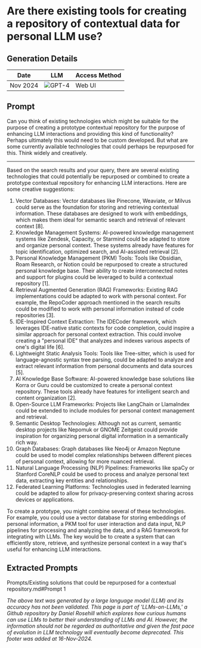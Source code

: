 # Are there existing tools for creating a repository of contextual data for personal LLM use?

## Generation Details

| Date       | LLM        | Access Method |
|------------|------------|---------------|
| Nov 2024 | ![GPT-4](https://img.shields.io/badge/GPT--4-412991?style=for-the-badge&logo=openai&logoColor=white) |  Web UI |

## Prompt

Can you think of existing technologies which might be suitable for the purpose of creating a prototype contextual repository for the purpose of enhancing LLM interactions and providing this kind of functionality? Perhaps ultimately this would need to be custom developed. But what are some currently available technologies that could perhaps be repurposed for this. Think widely and creatively.

---
 

Based on the search results and your query, there are several existing technologies that could potentially be repurposed or combined to create a prototype contextual repository for enhancing LLM interactions. Here are some creative suggestions:

1. Vector Databases:
   Vector databases like Pinecone, Weaviate, or Milvus could serve as the foundation for storing and retrieving contextual information. These databases are designed to work with embeddings, which makes them ideal for semantic search and retrieval of relevant context \[8].
2. Knowledge Management Systems:
   AI-powered knowledge management systems like Zendesk, Capacity, or Starmind could be adapted to store and organize personal context. These systems already have features for topic identification, optimized search, and AI-assisted retrieval \[2].
3. Personal Knowledge Management (PKM) Tools:
   Tools like Obsidian, Roam Research, or Notion could be repurposed to create a structured personal knowledge base. Their ability to create interconnected notes and support for plugins could be leveraged to build a contextual repository \[1].
4. Retrieval Augmented Generation (RAG) Frameworks:
   Existing RAG implementations could be adapted to work with personal context. For example, the RepoCoder approach mentioned in the search results could be modified to work with personal information instead of code repositories \[3].
5. IDE-Inspired Context Extraction:
   The IDECoder framework, which leverages IDE-native static contexts for code completion, could inspire a similar approach for personal context extraction. This could involve creating a "personal IDE" that analyzes and indexes various aspects of one's digital life \[6].
6. Lightweight Static Analysis Tools:
   Tools like Tree-sitter, which is used for language-agnostic syntax tree parsing, could be adapted to analyze and extract relevant information from personal documents and data sources \[5].
7. AI Knowledge Base Software:
   AI-powered knowledge base solutions like Korra or Guru could be customized to create a personal context repository. These tools already have features for intelligent search and content organization \[2].
8. Open-Source LLM Frameworks:
   Projects like LangChain or LlamaIndex could be extended to include modules for personal context management and retrieval.
9. Semantic Desktop Technologies:
   Although not as current, semantic desktop projects like Nepomuk or GNOME Zeitgeist could provide inspiration for organizing personal digital information in a semantically rich way.
10. Graph Databases:
    Graph databases like Neo4j or Amazon Neptune could be used to model complex relationships between different pieces of personal context, allowing for more nuanced retrieval.
11. Natural Language Processing (NLP) Pipelines:
    Frameworks like spaCy or Stanford CoreNLP could be used to process and analyze personal text data, extracting key entities and relationships.
12. Federated Learning Platforms:
    Technologies used in federated learning could be adapted to allow for privacy-preserving context sharing across devices or applications.

To create a prototype, you might combine several of these technologies. For example, you could use a vector database for storing embeddings of personal information, a PKM tool for user interaction and data input, NLP pipelines for processing and analyzing the data, and a RAG framework for integrating with LLMs. The key would be to create a system that can efficiently store, retrieve, and synthesize personal context in a way that's useful for enhancing LLM interactions.

## Extracted Prompts

Prompts/Existing solutions that could be repurposed for a contextual repository.md#Prompt 1

*The above text was generated by a large language model (LLM) and its accuracy has not been validated. This page is part of 'LLMs-on-LLMs,' a Github repository by Daniel Rosehill which explores how curious humans can use LLMs to better their understanding of LLMs and AI. However, the information should not be regarded as authoritative and given the fast pace of evolution in LLM technology will eventually become deprecated. This footer was added at 16-Nov-2024.*



